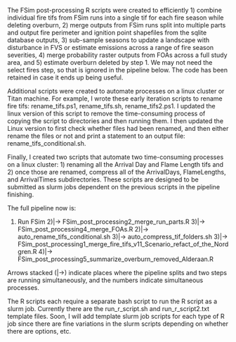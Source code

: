 The FSim post-processing R scripts were created to efficiently 1) combine individual fire tifs from FSim runs into a single tif for each fire season while deleting overburn, 2) merge outputs from FSim runs split into multiple parts and output fire perimeter and ignition point shapefiles from the sqlite database outputs, 3) sub-sample seasons to update a landscape with disturbance in FVS or estimate emissions across a range of fire season severities, 4) merge probability raster outputs from FOAs across a full study area, and 5) estimate overburn deleted by step 1. We may not need the select fires step, so that is ignored in the pipeline below. The code has been retained in case it ends up being useful. 

Additional scripts were created to automate processes on a linux cluster or Titan machine. For example, I wrote these early iteration scripts to rename fire tifs: rename_tifs.ps1, rename_tifs.sh, rename_tifs2.ps1. I updated the linux version of this script to remove the time-consuming process of copying the script to directories and then running them. I then updated the Linux version to first check whether files had been renamed, and then either rename the files or not and print a statement to an output file: rename_tifs_conditional.sh.

Finally, I created two scripts that automate two time-consuming processes on a linux cluster: 1) renaming all the Arrival Day and Flame Length tifs and 2) once those are renamed, compress all of the ArrivalDays, FlameLengths, and ArrivalTimes subdirectories. These scripts are designed to be submitted as slurm jobs dependent on the previous scripts in the pipeline finishing. 

The full pipeline now is: 
1) Run FSim 2)|-> FSim_post_processing2_merge_run_parts.R 3)|-> FSim_post_processing4_merge_FOAs.R
            2)|-> auto_rename_tifs_conditional.sh         3)|-> auto_compress_tif_folders.sh
                                                          3)|-> FSim_post_processing1_merge_fire_tifs_v11_Scenario_refact_of_the_Nordgren.R 4)|-> FSim_post_processing5_summarize_overburn_removed_Alderaan.R

Arrows stacked (|->) indicate places where the pipeline splits and two steps are running simultaneously, and the numbers indicate simultaneous processes. 

The R scripts each require a separate bash script to run the R script as a slurm job. Currently there are the run_r_script.sh and run_r_script2.txt template files. Soon, I will add template slurm job scripts for each type of R job since there are fine variations in the slurm scripts depending on whether there are options, etc. 
